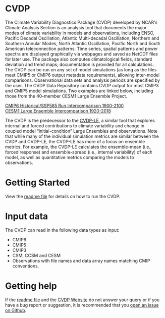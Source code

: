 # CVDP
The Climate Variability Diagnostics Package (CVDP) developed by NCAR's Climate Analysis Section is an analysis tool that documents the major modes of climate variability in models and observations, including ENSO, Pacific Decadal Oscillation, Atlantic Multi-decadal Oscillation, Northern and Southern Annular Modes, North Atlantic Oscillation, Pacific North and South American teleconnection patterns. Time series, spatial patterns and power spectra are displayed graphically via webpages and saved as NetCDF files for later use. The package also computes climatological fields, standard deviation and trend maps; documentation is provided for all calculations.  The CVDP can be run on any set of model simulations (as long as the files meet CMIP5 or CMIP6 output metadata requirements), allowing inter-model comparisons. Observational data sets and analysis periods are specified by the user. The CVDP Data Repository contains CVDP output for most CMIP3 and CMIP5 model simulations. Two examples are linked below, including those from the 40-member CESM1 Large Ensemble Project. 

<a href="http://webext.cgd.ucar.edu/Multi-Case/CVDP_repository/cmip6.hist_ssp585/">CMIP6 Historical/SSP585 Run Intercomparison 1900-2100</a><br>
<a href="http://webext.cgd.ucar.edu/Multi-Case/CVDP_repository/cesm1.lens_1920-2018/">CESM1 Large Ensemble Intercomparison 1920-2018</a>

The CVDP is the predecessor to the <a href="https://github.com/NCAR/CVDP-LE">CVDP-LE</a>, a similar tool that explores internal and forced contributions to climate variability and change in coupled model “initial-condition” Large Ensembles and observations. Note that while many of the individual simulation metrics are similar between the CVDP and CVDP-LE, the CVDP-LE has more of a focus on ensemble metrics. For example, the CVDP-LE calculates the ensemble-mean (i.e., forced response) and ensemble-spread (i.e., internal variability) of each model, as well as quantitative metrics comparing the models to observations. 

# Getting Started
View the <a href="https://github.com/NCAR/CVDP-ncl/blob/master/CVDP_readme.pdf">readme file</a> for details on how to run the CVDP. 

# Input data
The CVDP can read in the following data types as input:
- CMIP6
- CMIP5
- CMIP3
- CSM, CCSM and CESM
- Observations with file names and data array names matching CMIP conventions.

# Getting help
If the <a href="https://github.com/NCAR/CVDP-ncl/blob/master/CVDP_readme.pdf">readme file</a> and the <a href="https://www.cesm.ucar.edu/working_groups/CVC/cvdp/">CVDP Website</a> do not answer your query or if you have a bug report or suggestion, it is recommended that you <a href="https://github.com/NCAR/CVDP-ncl/issues">open an issue on Github</a>. 
